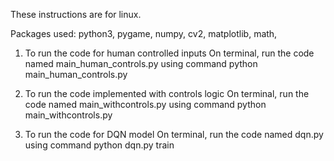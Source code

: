 These instructions are for linux.

Packages used:
python3, pygame, numpy, cv2, matplotlib, math, 

1) To run the code for human controlled inputs
On terminal, run the code named main_human_controls.py using command python main_human_controls.py

2) To run the code implemented with controls logic 
On terminal, run the code named main_withcontrols.py using command python main_withcontrols.py

3) To run the code for DQN model
On terminal, run the code named dqn.py using command python dqn.py train


